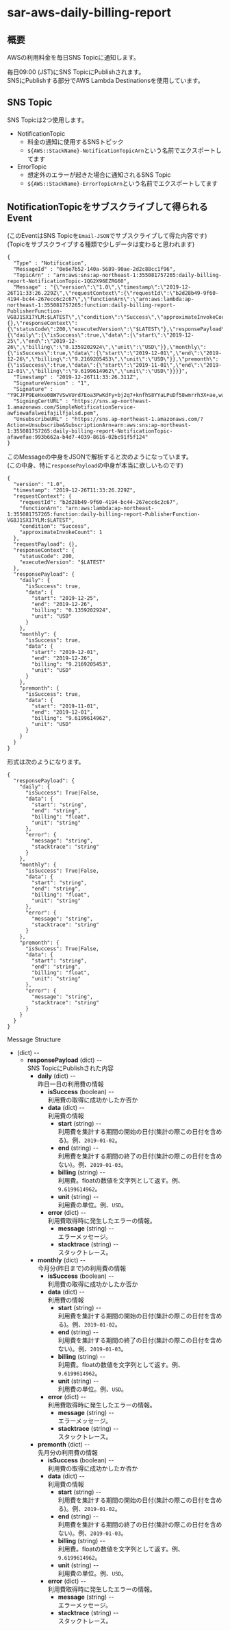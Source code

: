 # sar-aws-daily-billing-report

## 概要
AWSの利用料金を毎日SNS Topicに通知します。  

毎日09:00 (JST)にSNS TopicにPublishされます。  
SNSにPublishする部分でAWS Lambda Destinationsを使用しています。

## SNS Topic
SNS Topicは2つ使用します。

- NotificationTopic
  - 料金の通知に使用するSNSトピック
  - `${AWS::StackName}-NotificationTopicArn`という名前でエクスポートしてます
- ErrorTopic
  - 想定外のエラーが起きた場合に通知されるSNS Topic
  - `${AWS::StackName}-ErrorTopicArn`という名前でエクスポートしてます

## NotificationTopicをサブスクライブして得られるEvent
(このEventはSNS Topicを`Email-JSON`でサブスクライブして得た内容です)
(Topicをサブスクライブする種類で少しデータは変わると思われます)

```
{
  "Type" : "Notification",
  "MessageId" : "0e6e7b52-140a-5689-90ae-2d2c88cc1f96",
  "TopicArn" : "arn:aws:sns:ap-northeast-1:355081757265:daily-billing-report-NotificationTopic-1QG2X96EZRG60",
  "Message" : "{\"version\":\"1.0\",\"timestamp\":\"2019-12-26T11:33:26.229Z\",\"requestContext\":{\"requestId\":\"b2d28b49-9f60-4194-bc44-267ecc6c2c67\",\"functionArn\":\"arn:aws:lambda:ap-northeast-1:355081757265:function:daily-billing-report-PublisherFunction-VG8J1SX17YLM:$LATEST\",\"condition\":\"Success\",\"approximateInvokeCount\":1},\"requestPayload\":{},\"responseContext\":{\"statusCode\":200,\"executedVersion\":\"$LATEST\"},\"responsePayload\":{\"daily\":{\"isSuccess\":true,\"data\":{\"start\":\"2019-12-25\",\"end\":\"2019-12-26\",\"billing\":\"0.1359202924\",\"unit\":\"USD\"}},\"monthly\":{\"isSuccess\":true,\"data\":{\"start\":\"2019-12-01\",\"end\":\"2019-12-26\",\"billing\":\"9.2169205453\",\"unit\":\"USD\"}},\"premonth\":{\"isSuccess\":true,\"data\":{\"start\":\"2019-11-01\",\"end\":\"2019-12-01\",\"billing\":\"9.6199614962\",\"unit\":\"USD\"}}}}",
  "Timestamp" : "2019-12-26T11:33:26.311Z",
  "SignatureVersion" : "1",
  "Signature" : "Y9CJFP9EeHxe0BW7VSwVUrd7Eoa3PwKdFy+bj2q7+knfhS8YYaLPuDf58wmrrh3X+ae,waifjaifwajf:awoefajefmailjfaliejliwes/aijaoifjaoiefajweoirajeazwierpqaoee/hoJ4M744ADmy+kGpq+malwfakiwemafilemafelfaksdflaw==",
  "SigningCertURL" : "https://sns.ap-northeast-1.amazonaws.com/SimpleNotificationService-awfiewafalweifajilfjalsd.pem",
  "UnsubscribeURL" : "https://sns.ap-northeast-1.amazonaws.com/?Action=Unsubscribe&SubscriptionArn=arn:aws:sns:ap-northeast-1:355081757265:daily-billing-report-NotificationTopic-afawefae:993b662a-b4d7-4039-8616-02bc91f5f124"
}
```

このMessageの中身をJSONで解析すると次のようになっています。  
(この中身、特に`responsePayload`の中身が本当に欲しいものです)
```
{
  "version": "1.0",
  "timestamp": "2019-12-26T11:33:26.229Z",
  "requestContext": {
    "requestId": "b2d28b49-9f60-4194-bc44-267ecc6c2c67",
    "functionArn": "arn:aws:lambda:ap-northeast-1:355081757265:function:daily-billing-report-PublisherFunction-VG8J1SX17YLM:$LATEST",
    "condition": "Success",
    "approximateInvokeCount": 1
  },
  "requestPayload": {},
  "responseContext": {
    "statusCode": 200,
    "executedVersion": "$LATEST"
  },
  "responsePayload": {
    "daily": {
      "isSuccess": true,
      "data": {
        "start": "2019-12-25",
        "end": "2019-12-26",
        "billing": "0.1359202924",
        "unit": "USD"
      }
    },
    "monthly": {
      "isSuccess": true,
      "data": {
        "start": "2019-12-01",
        "end": "2019-12-26",
        "billing": "9.2169205453",
        "unit": "USD"
      }
    },
    "premonth": {
      "isSuccess": true,
      "data": {
        "start": "2019-11-01",
        "end": "2019-12-01",
        "billing": "9.6199614962",
        "unit": "USD"
      }
    }
  }
}
```

形式は次のようになります。

```
{
  "responsePayload": {
    "daily": {
      "isSuccess": True|False,
      "data": {
        "start": "string",
        "end": "string",
        "billing": "float",
        "unit": "string"
      },
      "error": {
        "message": "string",
        "stacktrace": "string"
      }
    },
    "monthly": {
      "isSuccess": True|False,
      "data": {
        "start": "string",
        "end": "string",
        "billing": "float",
        "unit": "string"
      },
      "error": {
        "message": "string",
        "stacktrace": "string"
      }
    },
    "premonth": {
      "isSuccess": True|False,
      "data": {
        "start": "string",
        "end": "string",
        "billing": "float",
        "unit": "string"
      },
      "error": {
        "message": "string",
        "stacktrace": "string"
      }
    }
  }
}
```

Message Structure
- (dict) --  
  - **responsePayload** (dict) --  
    SNS TopicにPublishされた内容
    - **daily** (dict) --  
      昨日一日の利用費の情報
      - **isSuccess** (boolean) --  
        利用費の取得に成功かしたか否か
      - **data** (dict) --  
        利用費の情報
        - **start** (string) --  
          利用費を集計する期間の開始の日付(集計の際この日付を含める)。例、```2019-01-02```。
        - **end** (string) --  
          利用費を集計する期間の終了の日付(集計の際この日付を含めない)。例、```2019-01-03```。
        - **billing** (string) --  
          利用費。floatの数値を文字列として返す。例、```9.6199614962```。
        - **unit** (string) --  
          利用費の単位。例、```USD```。
      - **error** (dict) --  
        利用費取得時に発生したエラーの情報。
        - **message** (string) --  
          エラーメッセージ。
        - **stacktrace** (string) --  
          スタックトレース。
    - **monthly** (dict) --  
      今月分(昨日まで)の利用費の情報
      - **isSuccess** (boolean) --  
        利用費の取得に成功かしたか否か
      - **data** (dict) --  
        利用費の情報
        - **start** (string) --  
          利用費を集計する期間の開始の日付(集計の際この日付を含める)。例、```2019-01-02```。
        - **end** (string) --  
          利用費を集計する期間の終了の日付(集計の際この日付を含めない)。例、```2019-01-03```。
        - **billing** (string) --  
          利用費。floatの数値を文字列として返す。例、```9.6199614962```。
        - **unit** (string) --  
          利用費の単位。例、```USD```。
      - **error** (dict) --  
        利用費取得時に発生したエラーの情報。
        - **message** (string) --  
          エラーメッセージ。
        - **stacktrace** (string) --  
          スタックトレース。
    - **premonth** (dict) --  
      先月分の利用費の情報
      - **isSuccess** (boolean) --  
        利用費の取得に成功かしたか否か
      - **data** (dict) --  
        利用費の情報
        - **start** (string) --  
          利用費を集計する期間の開始の日付(集計の際この日付を含める)。例、```2019-01-02```。
        - **end** (string) --  
          利用費を集計する期間の終了の日付(集計の際この日付を含めない)。例、```2019-01-03```。
        - **billing** (string) --  
          利用費。floatの数値を文字列として返す。例、```9.6199614962```。
        - **unit** (string) --  
          利用費の単位。例、```USD```。
      - **error** (dict) --  
        利用費取得時に発生したエラーの情報。
        - **message** (string) --  
          エラーメッセージ。
        - **stacktrace** (string) --  
          スタックトレース。
